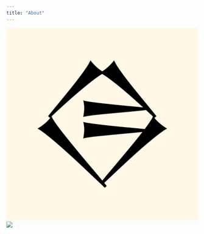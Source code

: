 ```yaml
---
title: "About"
---
```


<img src="/logo.png" id="lgimg" class="dark:hidden">
<img src="/logo2.png" class="dark:flex">